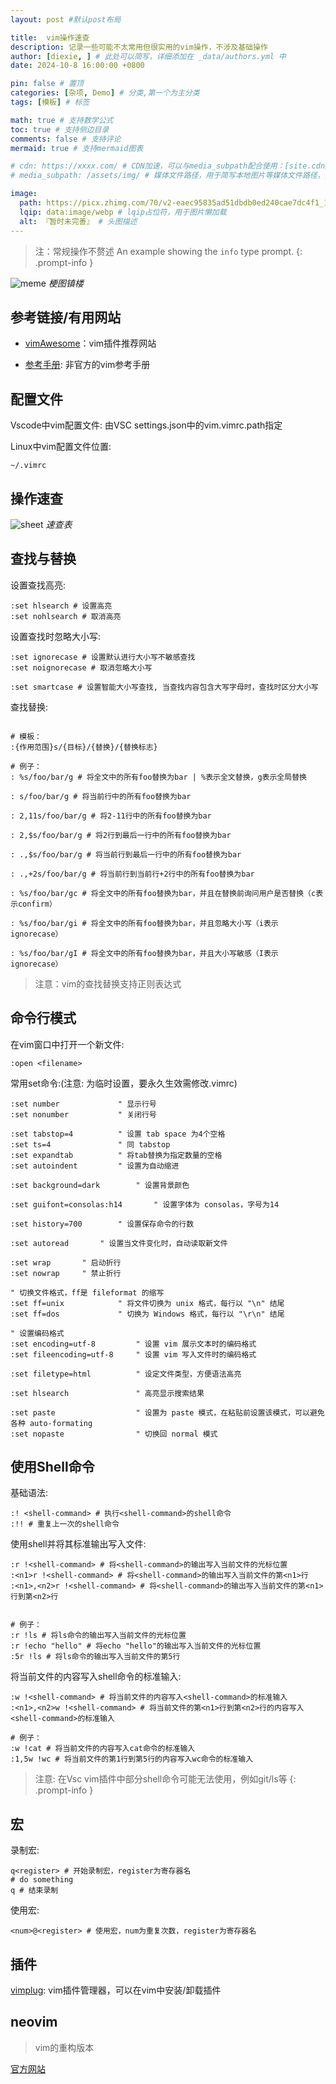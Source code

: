 ```yaml
---
layout: post #默认post布局

title:  vim操作速查
description: 记录一些可能不太常用但很实用的vim操作，不涉及基础操作
author: [diexie, ] # 此处可以简写，详细添加在 _data/authors.yml 中
date: 2024-10-8 16:00:00 +0800

pin: false # 置顶
categories: [杂项, Demo] # 分类,第一个为主分类
tags: [模板] # 标签

math: true # 支持数学公式
toc: true # 支持侧边目录
comments: false # 支持评论
mermaid: true # 支持mermaid图表

# cdn: https://xxxx.com/ # CDN加速，可以与media_subpath配合使用：[site.cdn/][page.media_subpath/]file.ext
# media_subpath: /assets/img/ # 媒体文件路径，用于简写本地图片等媒体文件路径，注意：封面图路径**会受影响**

image:
  path: https://picx.zhimg.com/70/v2-eaec95835ad51dbdb0ed240cae7dc4f1_1440w.avis?source=172ae18b&biz_tag=Post # 封面图
  lqip: data:image/webp # lqip占位符，用于图片懒加载
  alt: 『暂时未完善』 # 头图描述
---
```


> 注：常规操作不赘述
> An example showing the `info` type prompt.
{: .prompt-info }

![meme](https://ts1.cn.mm.bing.net/th/id/R-C.7265713132701013b002773fa39b5b29?rik=eFi0Rv7nr42a%2bw&riu=http%3a%2f%2fuser-image.logdown.io%2fuser%2f3943%2fblog%2f3995%2fpost%2f296611%2fDkkLWnRT9SvJnnPgHtC6_vim_learning.jpg&ehk=TOCIxrey4gnLiez0Uq5HzDmsGA9eVYlc9Ost8v00Bjo%3d&risl=&pid=ImgRaw&r=0)
_梗图镇楼_

## 参考链接/有用网站

- [vimAwesome](https://vimawesome.com/)：vim插件推荐网站

- [参考手册](https://vim.wxnacy.com/): 非官方的vim参考手册

## 配置文件

Vscode中vim配置文件: 由VSC settings.json中的vim.vimrc.path指定

Linux中vim配置文件位置:

```vim
~/.vimrc
```

## 操作速查

![sheet](https://image-1252065837.picbj.myqcloud.com/cyleft/vim_cheat_sheet_for_programmers_print.png)
_速查表_

## 查找与替换

设置查找高亮:

```vim
:set hlsearch # 设置高亮
:set nohlsearch # 取消高亮
```

设置查找时忽略大小写:

```vim
:set ignorecase # 设置默认进行大小写不敏感查找
:set noignorecase # 取消忽略大小写

:set smartcase # 设置智能大小写查找, 当查找内容包含大写字母时，查找时区分大小写
```

查找替换:

```vim

# 模板：
:{作用范围}s/{目标}/{替换}/{替换标志}

# 例子：
: %s/foo/bar/g # 将全文中的所有foo替换为bar | %表示全文替换，g表示全局替换

: s/foo/bar/g # 将当前行中的所有foo替换为bar

: 2,11s/foo/bar/g # 将2-11行中的所有foo替换为bar

: 2,$s/foo/bar/g # 将2行到最后一行中的所有foo替换为bar

: .,$s/foo/bar/g # 将当前行到最后一行中的所有foo替换为bar

: .,+2s/foo/bar/g # 将当前行到当前行+2行中的所有foo替换为bar
```

```vim
: %s/foo/bar/gc # 将全文中的所有foo替换为bar，并且在替换前询问用户是否替换（c表示confirm）

: %s/foo/bar/gi # 将全文中的所有foo替换为bar，并且忽略大小写（i表示ignorecase）

: %s/foo/bar/gI # 将全文中的所有foo替换为bar，并且大小写敏感（I表示ignorecase）
```

> 注意：vim的查找替换支持正则表达式

## 命令行模式

在vim窗口中打开一个新文件:

```vim
:open <filename>
```

常用set命令:(注意: 为临时设置，要永久生效需修改.vimrc)

```vim
:set number				" 显示行号
:set nonumber			" 关闭行号

:set tabstop=4 			" 设置 tab space 为4个空格
:set ts=4				" 同 tabstop
:set expandtab			" 将tab替换为指定数量的空格
:set autoindent			" 设置为自动缩进

:set background=dark		" 设置背景颜色

:set guifont=consolas:h14		" 设置字体为 consolas，字号为14

:set history=700		" 设置保存命令的行数

:set autoread		" 设置当文件变化时，自动读取新文件

:set wrap		" 启动折行
:set nowrap		" 禁止折行

" 切换文件格式，ff是 fileformat 的缩写
:set ff=unix			" 将文件切换为 unix 格式，每行以 "\n" 结尾 
:set ff=dos				" 切换为 Windows 格式，每行以 "\r\n" 结尾

" 设置编码格式
:set encoding=utf-8			" 设置 vim 展示文本时的编码格式
:set fileencoding=utf-8		" 设置 vim 写入文件时的编码格式

:set filetype=html			" 设定文件类型，方便语法高亮

:set hlsearch				" 高亮显示搜索结果

:set paste					" 设置为 paste 模式，在粘贴前设置该模式，可以避免各种 auto-formating
:set nopaste				" 切换回 normal 模式
```

## 使用Shell命令

基础语法:

```vim
:! <shell-command> # 执行<shell-command>的shell命令
:!! # 重复上一次的shell命令
```

使用shell并将其标准输出写入文件:

```vim
:r !<shell-command> # 将<shell-command>的输出写入当前文件的光标位置
:<n1>r !<shell-command> # 将<shell-command>的输出写入当前文件的第<n1>行
:<n1>,<n2>r !<shell-command> # 将<shell-command>的输出写入当前文件的第<n1>行到第<n2>行
```

```vim

# 例子：
:r !ls # 将ls命令的输出写入当前文件的光标位置
:r !echo "hello" # 将echo "hello"的输出写入当前文件的光标位置
:5r !ls # 将ls命令的输出写入当前文件的第5行
```

将当前文件的内容写入shell命令的标准输入:

```vim
:w !<shell-command> # 将当前文件的内容写入<shell-command>的标准输入
:<n1>,<n2>w !<shell-command> # 将当前文件的第<n1>行到第<n2>行的内容写入<shell-command>的标准输入
```

```vim
# 例子：
:w !cat # 将当前文件的内容写入cat命令的标准输入
:1,5w !wc # 将当前文件的第1行到第5行的内容写入wc命令的标准输入
```

> 注意: 在Vsc vim插件中部分shell命令可能无法使用，例如git/ls等
{: .prompt-info }

## 宏

录制宏:

```vim
q<register> # 开始录制宏，register为寄存器名
# do something
q # 结束录制
```

使用宏:

```vim
<num>@<register> # 使用宏，num为重复次数，register为寄存器名
```

## 插件

[vimplug](https://github.com/junegunn/vim-plug): vim插件管理器，可以在vim中安装/卸载插件


## neovim

> vim的重构版本

[官方网站](https://neovim.io/)

